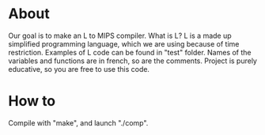 # About
Our goal is to make an L to MIPS compiler. What is L? L is a made up simplified programming language, which we are using because of time restriction. Examples of L code can be found in "test" folder. Names of the variables and functions are in french, so are the comments. Project is purely educative, so you are free to use this code.
# How to
Compile with "make", and launch "./comp".
